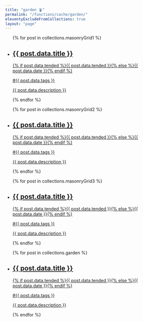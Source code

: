 ```yaml
---
title: "garden 🪴"
permalink: "/functions/cache/garden/"
eleventyExcludeFromCollections: true
layout: "page"
---
```


<nav>
<div class="garden">
  <ul>
  {% for post in collections.masonryGrid1 %}
  <a href="/garden/{{ post.fileSlug }}">
  <li>
    <h2>{{ post.data.title }}</h2>
    {% if post.data.tended %}<time serverless datetime='{{ post.data.tended | datetime }}' title='{{ post.data.tended | common }}'>{{ post.data.tended }}</time>{% else %}<time serverless datetime='{{ post.data.date | datetime }}' title='{{ post.data.date | common }}'>{{ post.data.date }}</time>{% endif %}
    <p>#{{ post.data.tags }}</p>
    <p>{{ post.data.description }}</p>
  </li>
  </a>
  {% endfor %}
  </ul>
  <ul>
  {% for post in collections.masonryGrid2 %}
  <a href="/garden/{{ post.fileSlug }}">
  <li>
    <h2>{{ post.data.title }}</h2>
    {% if post.data.tended %}<time serverless datetime='{{ post.data.tended | datetime }}' title='{{ post.data.tended | common }}'>{{ post.data.tended }}</time>{% else %}<time serverless datetime='{{ post.data.date | datetime }}' title='{{ post.data.date | common }}'>{{ post.data.date }}</time>{% endif %}
    <p>#{{ post.data.tags }}</p>
    <p>{{ post.data.description }}</p>
  </li>
  </a>
  {% endfor %}
  </ul>
  <ul>
  {% for post in collections.masonryGrid3 %}
  <a href="/garden/{{ post.fileSlug }}">
  <li>
    <h2>{{ post.data.title }}</h2>
    {% if post.data.tended %}<time serverless datetime='{{ post.data.tended | datetime }}' title='{{ post.data.tended | common }}'>{{ post.data.tended }}</time>{% else %}<time serverless datetime='{{ post.data.date | datetime }}' title='{{ post.data.date | common }}'>{{ post.data.date }}</time>{% endif %}
    <p>#{{ post.data.tags }}</p>
    <p>{{ post.data.description }}</p>
  </li>
  </a>
  {% endfor %}
  </ul>
  <ul class="mobile">
  {% for post in collections.garden %}
  <a href="/garden/{{ post.fileSlug }}">
  <li>
    <h2>{{ post.data.title }}</h2>
    {% if post.data.tended %}<time serverless datetime='{{ post.data.tended | datetime }}' title='{{ post.data.tended | common }}'>{{ post.data.tended }}</time>{% else %}<time serverless datetime='{{ post.data.date | datetime }}' title='{{ post.data.date | common }}'>{{ post.data.date }}</time>{% endif %}
    <p>#{{ post.data.tags }}</p>
    <p>{{ post.data.description }}</p>
  </li>
  </a>
  {% endfor %}
  </ul>
</div>
</nav>
